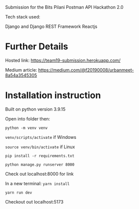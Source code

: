Submission for the Bits Pilani Postman API Hackathon 2.0

Tech stack used:

Django and Django REST Framework
Reactjs

# Further Details

Hosted link: https://team19-submission.herokuapp.com/

Medium article: https://medium.com/@f20190008/urbanmeet-8a54a3545305

# Installation instruction

Built on python version 3.9.15

Open into folder then:

`python -m venv venv`

`venv/scripts/activate` if Windows

`source venv/bin/activate` if Linux

`pip install -r requirements.txt`

`python manage.py runserver 8000`

Check out localhost:8000 for link

In a new terminal:
`yarn install`

`yarn run dev`

Checkout out localhost:5173
